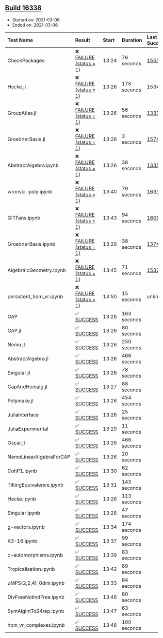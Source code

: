 ## [Build 16338](https://oscarci.mathematik.uni-kl.de/job/oscar/16338/)

* Started on: 2021-03-06
* Ended on: 2021-03-06

| Test Name    | Result | Start | Duration | Last Success | First Failure |
|:-------------|:-------|:------|:---------|:-------------|:--------------|
| CheckPackages | ❌ [FAILURE (status = 1)](https://oscarci.mathematik.uni-kl.de/job/oscar/16338/artifact/logs/build-16338/CheckPackages.log) | 13:24 | 76 seconds | [15514](https://oscarci.mathematik.uni-kl.de/job/oscar/15514/) | [15515](https://oscarci.mathematik.uni-kl.de/job/oscar/15515/) |
| Hecke.jl | ❌ [FAILURE (status = 1)](https://oscarci.mathematik.uni-kl.de/job/oscar/16338/artifact/logs/build-16338/Hecke.jl.log) | 13:26 | 178 seconds | [15344](https://oscarci.mathematik.uni-kl.de/job/oscar/15344/) | [15348](https://oscarci.mathematik.uni-kl.de/job/oscar/15348/) |
| GroupAtlas.jl | ❌ [FAILURE (status = 1)](https://oscarci.mathematik.uni-kl.de/job/oscar/16338/artifact/logs/build-16338/GroupAtlas.jl.log) | 13:26 | 56 seconds | [13311](https://oscarci.mathematik.uni-kl.de/job/oscar/13311/) | [13312](https://oscarci.mathematik.uni-kl.de/job/oscar/13312/) |
| GroebnerBasis.jl | ❌ [FAILURE (status = 1)](https://oscarci.mathematik.uni-kl.de/job/oscar/16338/artifact/logs/build-16338/GroebnerBasis.jl.log) | 13:26 | 3 seconds | [15745](https://oscarci.mathematik.uni-kl.de/job/oscar/15745/) | [15746](https://oscarci.mathematik.uni-kl.de/job/oscar/15746/) |
| AbstractAlgebra.ipynb | ❌ [FAILURE (status = 1)](https://oscarci.mathematik.uni-kl.de/job/oscar/16338/artifact/logs/build-16338/AbstractAlgebra.ipynb.log) | 13:26 | 38 seconds | [13355](https://oscarci.mathematik.uni-kl.de/job/oscar/13355/) | [13356](https://oscarci.mathematik.uni-kl.de/job/oscar/13356/) |
| wronski-poly.ipynb | ❌ [FAILURE (status = 1)](https://oscarci.mathematik.uni-kl.de/job/oscar/16338/artifact/logs/build-16338/wronski-poly.ipynb.log) | 13:40 | 79 seconds | [16335](https://oscarci.mathematik.uni-kl.de/job/oscar/16335/) | [16336](https://oscarci.mathematik.uni-kl.de/job/oscar/16336/) |
| GITFans.ipynb | ❌ [FAILURE (status = 1)](https://oscarci.mathematik.uni-kl.de/job/oscar/16338/artifact/logs/build-16338/GITFans.ipynb.log) | 13:43 | 94 seconds | [16068](https://oscarci.mathematik.uni-kl.de/job/oscar/16068/) | [16069](https://oscarci.mathematik.uni-kl.de/job/oscar/16069/) |
| GroebnerBasis.ipynb | ❌ [FAILURE (status = 1)](https://oscarci.mathematik.uni-kl.de/job/oscar/16338/artifact/logs/build-16338/GroebnerBasis.ipynb.log) | 13:29 | 38 seconds | [13748](https://oscarci.mathematik.uni-kl.de/job/oscar/13748/) | [13749](https://oscarci.mathematik.uni-kl.de/job/oscar/13749/) |
| AlgebraicGeometry.ipynb | ❌ [FAILURE (status = 1)](https://oscarci.mathematik.uni-kl.de/job/oscar/16338/artifact/logs/build-16338/AlgebraicGeometry.ipynb.log) | 13:45 | 71 seconds | [15322](https://oscarci.mathematik.uni-kl.de/job/oscar/15322/) | [15323](https://oscarci.mathematik.uni-kl.de/job/oscar/15323/) |
| persistent_hom_vr.ipynb | ❌ [FAILURE (status = 1)](https://oscarci.mathematik.uni-kl.de/job/oscar/16338/artifact/logs/build-16338/persistent_hom_vr.ipynb.log) | 13:50 | 15 seconds | unknown | unknown |
| GAP | ✅ [SUCCESS](https://oscarci.mathematik.uni-kl.de/job/oscar/16338/artifact/logs/build-16338/GAP.log) | 13:26 | 163 seconds |  |  |
| GAP.jl | ✅ [SUCCESS](https://oscarci.mathematik.uni-kl.de/job/oscar/16338/artifact/logs/build-16338/GAP.jl.log) | 13:26 | 80 seconds |  |  |
| Nemo.jl | ✅ [SUCCESS](https://oscarci.mathematik.uni-kl.de/job/oscar/16338/artifact/logs/build-16338/Nemo.jl.log) | 13:26 | 250 seconds |  |  |
| AbstractAlgebra.jl | ✅ [SUCCESS](https://oscarci.mathematik.uni-kl.de/job/oscar/16338/artifact/logs/build-16338/AbstractAlgebra.jl.log) | 13:26 | 466 seconds |  |  |
| Singular.jl | ✅ [SUCCESS](https://oscarci.mathematik.uni-kl.de/job/oscar/16338/artifact/logs/build-16338/Singular.jl.log) | 13:26 | 78 seconds |  |  |
| CapAndHomalg.jl | ✅ [SUCCESS](https://oscarci.mathematik.uni-kl.de/job/oscar/16338/artifact/logs/build-16338/CapAndHomalg.jl.log) | 13:27 | 88 seconds |  |  |
| Polymake.jl | ✅ [SUCCESS](https://oscarci.mathematik.uni-kl.de/job/oscar/16338/artifact/logs/build-16338/Polymake.jl.log) | 13:26 | 454 seconds |  |  |
| JuliaInterface | ✅ [SUCCESS](https://oscarci.mathematik.uni-kl.de/job/oscar/16338/artifact/logs/build-16338/JuliaInterface.log) | 13:28 | 25 seconds |  |  |
| JuliaExperimental | ✅ [SUCCESS](https://oscarci.mathematik.uni-kl.de/job/oscar/16338/artifact/logs/build-16338/JuliaExperimental.log) | 13:29 | 11 seconds |  |  |
| Oscar.jl | ✅ [SUCCESS](https://oscarci.mathematik.uni-kl.de/job/oscar/16338/artifact/logs/build-16338/Oscar.jl.log) | 13:26 | 466 seconds |  |  |
| NemoLinearAlgebraForCAP | ✅ [SUCCESS](https://oscarci.mathematik.uni-kl.de/job/oscar/16338/artifact/logs/build-16338/NemoLinearAlgebraForCAP.log) | 13:26 | 20 seconds |  |  |
| CohP1.ipynb | ✅ [SUCCESS](https://oscarci.mathematik.uni-kl.de/job/oscar/16338/artifact/logs/build-16338/CohP1.ipynb.log) | 13:30 | 62 seconds |  |  |
| TiltingEquivalence.ipynb | ✅ [SUCCESS](https://oscarci.mathematik.uni-kl.de/job/oscar/16338/artifact/logs/build-16338/TiltingEquivalence.ipynb.log) | 13:31 | 143 seconds |  |  |
| Hecke.ipynb | ✅ [SUCCESS](https://oscarci.mathematik.uni-kl.de/job/oscar/16338/artifact/logs/build-16338/Hecke.ipynb.log) | 13:26 | 113 seconds |  |  |
| Singular.ipynb | ✅ [SUCCESS](https://oscarci.mathematik.uni-kl.de/job/oscar/16338/artifact/logs/build-16338/Singular.ipynb.log) | 13:28 | 47 seconds |  |  |
| g-vectors.ipynb | ✅ [SUCCESS](https://oscarci.mathematik.uni-kl.de/job/oscar/16338/artifact/logs/build-16338/g-vectors.ipynb.log) | 13:34 | 174 seconds |  |  |
| K3-16.ipynb | ✅ [SUCCESS](https://oscarci.mathematik.uni-kl.de/job/oscar/16338/artifact/logs/build-16338/K3-16.ipynb.log) | 13:37 | 99 seconds |  |  |
| c-automorphisms.ipynb | ✅ [SUCCESS](https://oscarci.mathematik.uni-kl.de/job/oscar/16338/artifact/logs/build-16338/c-automorphisms.ipynb.log) | 13:39 | 83 seconds |  |  |
| Tropicalization.ipynb | ✅ [SUCCESS](https://oscarci.mathematik.uni-kl.de/job/oscar/16338/artifact/logs/build-16338/Tropicalization.ipynb.log) | 13:42 | 89 seconds |  |  |
| uMPS(2,2,4)_0dim.ipynb | ✅ [SUCCESS](https://oscarci.mathematik.uni-kl.de/job/oscar/16338/artifact/logs/build-16338/uMPS-2-2-4-_0dim.ipynb.log) | 13:33 | 84 seconds |  |  |
| DivFreeNotIndFree.ipynb | ✅ [SUCCESS](https://oscarci.mathematik.uni-kl.de/job/oscar/16338/artifact/logs/build-16338/DivFreeNotIndFree.ipynb.log) | 13:46 | 80 seconds |  |  |
| SymAlgIntToS4rep.ipynb | ✅ [SUCCESS](https://oscarci.mathematik.uni-kl.de/job/oscar/16338/artifact/logs/build-16338/SymAlgIntToS4rep.ipynb.log) | 13:47 | 63 seconds |  |  |
| hom_vr_complexes.ipynb | ✅ [SUCCESS](https://oscarci.mathematik.uni-kl.de/job/oscar/16338/artifact/logs/build-16338/hom_vr_complexes.ipynb.log) | 13:48 | 100 seconds |  |  |
